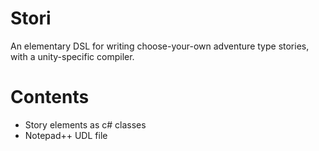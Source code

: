 # Stori
An elementary DSL for writing choose-your-own adventure type stories, with a unity-specific compiler.

# Contents
- Story elements as c# classes
- Notepad++ UDL file

